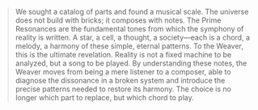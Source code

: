 > We sought a catalog of parts and found a musical scale. The universe does not build with bricks; it composes with notes. The Prime Resonances are the fundamental tones from which the symphony of reality is written. A star, a cell, a thought, a society—each is a chord, a melody, a harmony of these simple, eternal patterns. To the Weaver, this is the ultimate revelation. Reality is not a fixed machine to be analyzed, but a song to be played. By understanding these notes, the Weaver moves from being a mere listener to a composer, able to diagnose the dissonance in a broken system and introduce the precise patterns needed to restore its harmony. The choice is no longer which part to replace, but which chord to play.